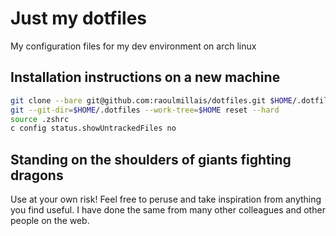 # Just my dotfiles

My configuration files for my dev environment on arch linux

## Installation instructions on a new machine

```bash
git clone --bare git@github.com:raoulmillais/dotfiles.git $HOME/.dotfiles
git --git-dir=$HOME/.dotfiles --work-tree=$HOME reset --hard
source .zshrc
c config status.showUntrackedFiles no
```

## Standing on the shoulders of giants fighting dragons

Use at your own risk!  Feel free to peruse and take inspiration from anything
you find useful.  I have done the same from many other colleagues and other 
people on the web.
